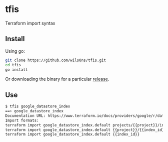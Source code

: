 # tfis

Terraform import syntax

## Install

Using go:

```bash
git clone https://github.com/wils0ns/tfis.git
cd tfis
go install
```

Or downloading the binary for a particular [release](https://github.com/wils0ns/tfis/releases).

## Use

```bash
$ tfis google_datastore_index
==> google_datastore_index
Documentation URL: https://www.terraform.io/docs/providers/google/r/datastore_index.html
Import formats:
terraform import google_datastore_index.default projects/{{project}}/indexes/{{index_id}}
terraform import google_datastore_index.default {{project}}/{{index_id}}
terraform import google_datastore_index.default {{index_id}}
```
